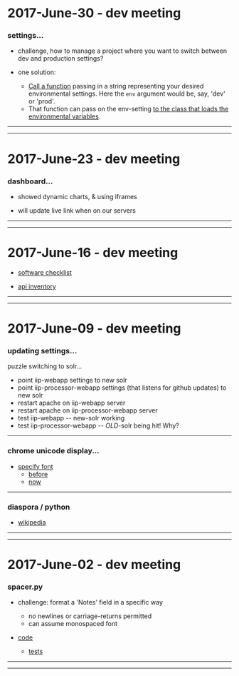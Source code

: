 2017-June-30 - dev meeting
==========================

### settings...

- challenge, how to manage a project where you want to switch between dev and production settings?

- one solution:
    - [Call a function](https://github.com/Brown-University-Library/bell/blob/d08197d1227cb35e2c2dffbc4ab26cdf05004e55/tasks/metadata.py#L320-L325) passing in a string representing your desired environmental settings. Here the `env` argument would be, say, 'dev' or 'prod'.
    - That function can pass on the env-setting [to the class that loads the environmental variables](https://github.com/Brown-University-Library/bell/blob/d08197d1227cb35e2c2dffbc4ab26cdf05004e55/tasks/metadata.py#L61-L73).


---

---


2017-June-23 - dev meeting
==========================

### dashboard...

- showed dynamic charts, & using iframes

- will update live link when on our servers

---

---


2017-June-16 - dev meeting
==========================

- [software checklist](https://drive.google.com/drive/folders/0By36nRldnIw2VkpKYklzTG85ZWc)

- [api inventory](https://drive.google.com/drive/folders/0By36nRldnIw2NVhVQnJTYzRCU2s)

---

---


2017-June-09 - dev meeting
==========================

### updating settings...

puzzle switching to solr...

- point iip-webapp settings to new solr
- point iip-processor-webapp settings (that listens for github updates) to new solr
- restart apache on iip-webapp server
- restart apache on iip-processor-webapp server
- test iip-webapp -- new-solr working
- test iip-processor-webapp -- _OLD_-solr being hit! Why?

---


### chrome unicode display...

- [specify font](https://github.com/Brown-University-Library/easyscan/commit/1881a6d247311447c8c9ddaf3875079ba9c85fdf)
    - [before](http://library.brown.edu/bjd/screenshot_before_font_specified.png)
    - [now](https://library.brown.edu/easyscan/request/?callnumber=QE500%20.A31&barcode=31236070177087&bibnum=b1772249&volume_year=1956(1-6))

---


### diaspora / python

- [wikipedia](https://en.wikipedia.org/wiki/Diaspora_(social_network))

---

---



2017-June-02 - dev meeting
==========================

### spacer.py

- challenge: format a 'Notes' field in a specific way
    - no newlines or carriage-returns permitted
    - can assume monospaced font

- [code](https://github.com/Brown-University-Library/easyscan/blob/7aa3e01b616ff8943c18e518307bd8195d6013c4/easyscan_app/lib/spacer.py#L19-L28)
    - [tests](https://github.com/Brown-University-Library/easyscan/blob/master/easyscan_app/tests.py#L129)

---

---

